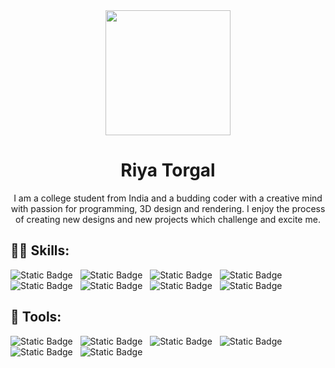 <div align="center">
  <img src="https://github.com/RiyaTorgal/RiyaTorgal/assets/142211656/76e7a25c-c5cc-415c-b4ed-41e08e79c8e7" width="200" />
</div>
<div align="center">
  <h1>Riya Torgal</h1>
  <p>I am a college student from India and a budding coder with a creative mind with passion for programming, 3D design and rendering. I enjoy the process of creating new designs and new projects which challenge and excite me.</p>
</div>

<h2>👩‍💻 Skills:</h2>
<div>
  <img alt="Static Badge" src="https://img.shields.io/badge/JAVASCRIPT-%23F7DF1E?style=for-the-badge&logo=javascript&logoColor=white"> &nbsp;
  <img alt="Static Badge" src="https://img.shields.io/badge/PYTHON-%233776AB?style=for-the-badge&logo=python&logoColor=white"> &nbsp;
  <img alt="Static Badge" src="https://img.shields.io/badge/JAVA-grey?style=for-the-badge&logo=java&logoColor=%233776AB"> &nbsp;
  <img alt="Static Badge" src="https://img.shields.io/badge/TYPESCRIPT-%233178C6?style=for-the-badge&logo=typescript&logoColor=white"> &nbsp;
  <img alt="Static Badge" src="https://img.shields.io/badge/REACT-grey?style=for-the-badge&logo=React&logoColor=%2361DAFB"> &nbsp;
  <img alt="Static Badge" src="https://img.shields.io/badge/NEXT.JS-black?style=for-the-badge&logo=Next.js&logoColor=white"> &nbsp;
  <img alt="Static Badge" src="https://img.shields.io/badge/HTML5-%23E34F26?style=for-the-badge&logo=html5&logoColor=white"> &nbsp;
  <img alt="Static Badge" src="https://img.shields.io/badge/CSS3-%231572B6?style=for-the-badge&logo=css3&logoColor=white"> &nbsp;
</div>

<h2>🔧 Tools: </h2>
<div>
  <img alt="Static Badge" src="https://img.shields.io/badge/MYSQL-%234479A1?style=for-the-badge&logo=MySQL&logoColor=white"> &nbsp;
  <img alt="Static Badge" src="https://img.shields.io/badge/POSTGRESQL-%234169E1?style=for-the-badge&logo=PostgreSQL&logoColor=white"> &nbsp;
  <img alt="Static Badge" src="https://img.shields.io/badge/VISUAL_STUDIOS_CODE-%23007ACC?style=for-the-badge&logo=visual%20studio&logoColor=white"> &nbsp;
  <img alt="Static Badge" src="https://img.shields.io/badge/BLENDER-%23E87D0D?style=for-the-badge&logo=blender&logoColor=white"> &nbsp;
  <img alt="Static Badge" src="https://img.shields.io/badge/TAILWIND_CSS-%2306B6D4?style=for-the-badge&logo=Tailwind%20CSS&logoColor=white"> &nbsp;
  <img alt="Static Badge" src="https://img.shields.io/badge/NODE.JS-%23339933?style=for-the-badge&logo=Node.js&logoColor=white"> &nbsp;

</div>
